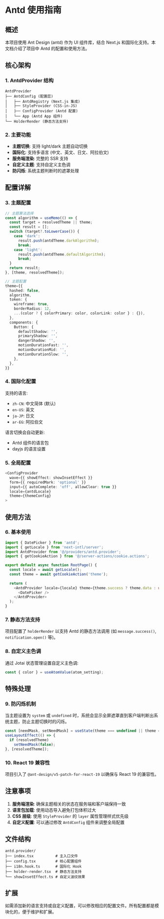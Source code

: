 # Antd 使用指南

## 概述

本项目使用 Ant Design (antd) 作为 UI 组件库，结合 Next.js 和国际化支持。本文档介绍了项目中 Antd 的配置和使用方法。

## 核心架构

### 1. AntdProvider 结构

```
AntdProvider
├── AntdConfig (配置层)
│   ├── AntdRegistry (Next.js 集成)
│   ├── StyleProvider (CSS-in-JS)
│   ├── ConfigProvider (Antd 配置)
│   └── App (Antd App 组件)
└── HolderRender (静态方法支持)
```

### 2. 主要功能

- **主题切换**: 支持 light/dark 主题自动切换
- **国际化**: 支持多语言 (中文、英文、日文、阿拉伯文)
- **服务端渲染**: 完整的 SSR 支持
- **自定义主题**: 支持自定义主色调
- **防闪烁**: 系统主题判断时的遮罩处理

## 配置详解

### 3. 主题配置

```typescript jsx
// 主题算法选择
const algorithm = useMemo(() => {
  const target = resolvedTheme || theme;
  const result = [];
  switch (target?.toLowerCase()) {
    case 'dark':
      result.push(antdTheme.darkAlgorithm);
      break;
    case 'light':
      result.push(antdTheme.defaultAlgorithm);
      break;
  }
  return result;
}, [theme, resolvedTheme]);

// 主题配置
theme={{
  hashed: false,
  algorithm,
  token: {
    wireframe: true,
    borderRadius: 12,
    ...(color ? { colorPrimary: color, colorLink: color } : {}),
  },
  components: {
    Button: {
      defaultShadow: '',
      primaryShadow: '',
      dangerShadow: '',
      motionDurationFast: '',
      motionDurationMid: '',
      motionDurationSlow: '',
    },
  },
}}
```

### 4. 国际化配置

支持的语言:
- `zh-CN`: 中文简体 (默认)
- `en-US`: 英文
- `ja-JP`: 日文
- `ar-EG`: 阿拉伯文

语言切换会自动更新:
- Antd 组件的语言包
- dayjs 的语言设置

### 5. 全局配置

```typescript jsx
<ConfigProvider
  wave={{ showEffect: showInsetEffect }}
  form={{ requiredMark: 'optional' }}
  input={{ autoComplete: 'off', allowClear: true }}
  locale={antdLocale}
  theme={themeConfig}
>
```

## 使用方法

### 6. 基本使用

```typescript jsx
import { DatePicker } from 'antd';
import { getLocale } from 'next-intl/server';
import AntdProvider from '@/providers/antd.provider';
import { getCookieAction } from '@/server-actions/cookie.actions';

export default async function RootPage() {
  const locale = await getLocale();
  const theme = await getCookieAction('theme');
  
  return (
    <AntdProvider locale={locale} theme={theme.success ? theme.data : undefined}>
      <DatePicker />
    </AntdProvider>
  );
}
```

### 7. 静态方法支持

项目配置了 `holderRender` 以支持 Antd 的静态方法调用 (如 `message.success()`, `notification.open()` 等)。

### 8. 自定义主色调

通过 Jotai 状态管理设置自定义主色调:

```typescript jsx
const { color } = useAtomValue(atom_setting);
```

## 特殊处理

### 9. 防闪烁机制

当主题设置为 `system` 或 `undefined` 时，系统会显示全屏遮罩直到客户端判断出系统主题，防止主题切换时的闪烁。

```typescript jsx
const [needMask, setNeedMask] = useState(theme === undefined || theme === 'system');
useLayoutEffect(() => {
  if (resolvedTheme)
    setNeedMask(false);
}, [resolvedTheme]);
```

### 10. React 19 兼容性

项目引入了 `@ant-design/v5-patch-for-react-19` 以确保与 React 19 的兼容性。

## 注意事项

1. **服务端渲染**: 确保主题相关的状态在服务端和客户端保持一致
2. **语言包加载**: 使用动态导入避免打包体积过大
3. **CSS 层级**: 使用 `StyleProvider` 的 `layer` 属性管理样式优先级
4. **自定义配置**: 可以通过修改 `AntdConfig` 组件来调整全局配置

## 文件结构

```
antd.provider/
├── index.tsx          # 主入口文件
├── config.tsx         # 核心配置组件
├── i18n.hook.ts       # 国际化 Hook
├── holder-render.tsx  # 静态方法支持
└── showInsetEffect.ts # 自定义波纹效果
```

## 扩展

如需添加新的语言支持或自定义配置，可以修改相应的配置文件。所有配置都是模块化的，便于维护和扩展。
